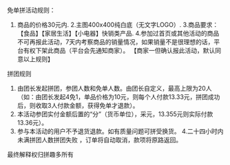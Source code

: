 免单拼活动规则：

1.	商品的价格30元内.
2.主图400x400纯白底（无文字LOGO）.
3.商品要求：【食品】【家居生活】【小电器】快销类产品.
4.参加过首页或其他活动的商品不可再报此活动，7天内考察商品的销量情况，如果销量不是很理想的话，平台有权下架此商品（平台会先通知商家）。
【商家一但确认报此活动，默认同意以上规则】


拼团规则
1.	由团长发起拼团，参团人数和免单人数。由团长自定义，最高上限为20人（如：由团长发起4免1，单品价格为10元，则每个人付款13.33元，拼团成功后，则收取3人付款金额，获得免单才退款）。
2.	本活动参团实付金额后置的“分”（货币单位），采元，13.355元则实际付款13.36元）。
3.	参与本活动的用户不予退货退款。如有质量问题可拼受换货。
4.二十四小时内未满拼团人数拼团失败 ，订单将自动取消，款项将原路返回。

最终解释权归拼趣多所有

